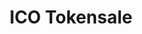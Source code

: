 ---
layout: home
title: ICO Tokensale
permalink: /index.html
steps:
  - title: "Enter your account"
    id: 1
    content: "Content 1"
  - title: "Step 2"
    id: 2
    content: "Content 2"
  - title: "Step 3"
    id: 3
    content: "Content 3"
  - title: "Step 4"
    id: 4
    content: "Content 4"
---